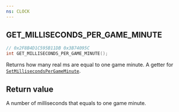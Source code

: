 ```yaml
---
ns: CLOCK
---
```

## GET_MILLISECONDS_PER_GAME_MINUTE

```c
// 0x2F8B4D1C595B11DB 0x3B74095C
int GET_MILLISECONDS_PER_GAME_MINUTE();
```

Returns how many real ms are equal to one game minute.
A getter for [`SetMillisecondsPerGameMinute`](#_0x36CA2554).

## Return value
A number of milliseconds that equals to one game minute.
